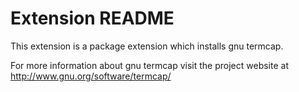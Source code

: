 # Extension README

This extension is a package extension which installs gnu termcap.

For more information about gnu termcap visit the project website at
http://www.gnu.org/software/termcap/


